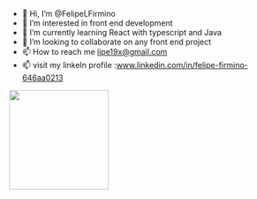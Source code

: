 - 👋 Hi, I’m @FelipeLFirmino
- 👀 I’m interested in front end development 
- 🌱 I’m currently learning React with typescript and Java
- 💞️ I’m looking to collaborate on any front end project
- 📫 How to reach me lipe19x@gmail.com 
- 📫 visit my linkeIn profile :www.linkedin.com/in/felipe-firmino-646aa0213

<img height="180em" src="https://github-readme-stats.vercel.app/api?username=FelipeLFirmino=true&hide_border=true&&count_private=true&include_all_commits=true" />
